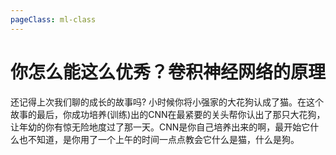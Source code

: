 ```yaml
---
pageClass: ml-class
---
```

# 你怎么能这么优秀？卷积神经网络的原理
还记得上次我们聊的成长的故事吗? 小时候你将小强家的大花狗认成了猫。在这个故事的最后，你成功培养(训练)出的CNN在最紧要的关头帮你认出了那只大花狗，让年幼的你有惊无险地度过了那一天。CNN是你自己培养出来的啊，最开始它什么也不知道，是你用了一个上午的时间一点点教会它什么是猫，什么是狗。

<Livere id="city" uid="MTAyMC80NDg0Mi8yMTM2Mw=="/>